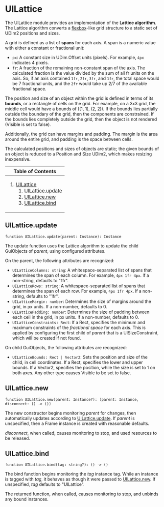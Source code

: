 # UILattice
[UILattice]: #user-content-uilattice

The UILattice module provides an implementation of the **Lattice
algorithm**. The Lattice algorithm converts a [flexbox][flexbox]-like grid
structure to a static set of UDim2 positions and sizes.

A grid is defined as a list of **spans** for each axis. A span is a numeric
value with either a constant or fractional unit:

- `px`: A constant size in UDim.Offset units (pixels). For example, `4px`
  indicates 4 pixels.
- `fr`: A fraction of the remaining non-constant span of the axis. The
  calculated fraction is the value divided by the sum of all fr units on the
  axis. So, if an axis contained `1fr`, `2fr`, `3fr`, and `1fr`, the total
  space would be 7 fractional units, and the `2fr` would take up 2/7 of the
  available fractional space.

The position and size of an object within the grid is defined in terms of its
**bounds**, or a rectangle of cells on the grid. For example, on a 3x3 grid,
the middle cell would have a bounds of ((1, 1), (2, 2)). If the bounds lies
partially outside the boundary of the grid, then the components are
constrained. If the bounds lies completely outside the grid, then the object
is not rendered (Visible is set to false).

Additionally, the grid can have margins and padding. The margin is the area
around the entire grid, and padding is the space between cells.

The calculated positions and sizes of objects are static; the given bounds of
an object is reduced to a Position and Size UDim2, which makes resizing
inexpensive.

[flexbox]: https://en.wikipedia.org/wiki/Flexbox

<table>
<thead><tr><th>Table of Contents</th></tr></thead>
<tbody><tr><td>

1. [UILattice][UILattice]
	1. [UILattice.update][UILattice.update]
	2. [UILattice.new][UILattice.new]
	3. [UILattice.bind][UILattice.bind]

</td></tr></tbody>
</table>

## UILattice.update
[UILattice.update]: #user-content-uilatticeupdate
```
function UILattice.update(parent: Instance): Instance
```

The update function uses the Lattice algorithm to update the child
GuiObjects of *parent*, using configured attributes.

On the parent, the following attributes are recognized:
- `UILatticeColumns: string`: A whitespace-separated list of spans that
  determines the span of each column. For example, `4px 1fr 4px`. If a
  non-string, defaults to "1fr".
- `UILatticeRows: string`: A whitespace-separated list of spans that
  determines the span of each row. For example, `4px 1fr 4px`. If a
  non-string, defaults to "1fr".
- `UILatticeMargin: number`: Determines the size of margins around the grid,
  in px units. If a non-number, defaults to 0.
- `UILatticePadding: number`: Determines the size of padding between each
  cell in the grid, in px units. If a non-number, defaults to 0.
- `UILatticeConstraints: Rect`: If a Rect, specifies the minimum and maximum
  constraints of the *fractional space* for each axis. This is applied by
  configuring the first child of *parent* that is a UISizeConstraint, which
  will be created if not found.

On child GuiObjects, the following attributes are recognized:
- `UILatticeBounds: Rect | Vector2`: Sets the position and size of the child,
  in cell coordinates. If a Rect, specifies the lower and upper bounds. If a
  Vector2, specifies the position, while the size is set to 1 on both axes.
  Any other type causes Visible to be set to false.

## UILattice.new
[UILattice.new]: #user-content-uilatticenew
```
function UILattice.new(parent: Instance?): (parent: Instance, disconnect: () -> ())
```

The new constructor begins monitoring *parent* for changes, then
automatically updates according to [UILattice.update][UILattice.update]. If
*parent* is unspecified, then a Frame instance is created with reasonable
defaults.

*disconnect*, when called, causes monitoring to stop, and used resources to
be released.

## UILattice.bind
[UILattice.bind]: #user-content-uilatticebind
```
function UILattice.bind(tag: string?): () -> ()
```

The bind function begins monitoring the *tag* instance tag. While an
instance is tagged with *tag*, it behaves as though it were passed to
[UILattice.new][UILattice.new]. If unspecified, *tag* defaults to
"UILattice".

The returned function, when called, causes monitoring to stop, and unbinds
any bound instances.

